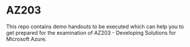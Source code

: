 # AZ203
This repo contains demo handouts to be executed which can help you to get prepared for the examination of AZ203 - Developing Solutions for Microsoft Azure. 
